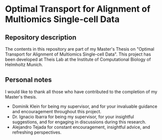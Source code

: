 # Optimal Transport for Alignment of Multiomics Single-cell Data

## Repository description
The contents in this repository are part of my Master's Thesis on "Optimal Transport for Alignment of Multiomics Single-cell Data".
This project has been developed at Theis Lab at the Institute of Computational Biology of Helmholtz Munich.

## Personal notes
I would like to thank all those who have contributed to the completion of my Master's thesis.
* Dominik Klein for being my supervisor, and for your invaluable guidance and encouragement throughout this project.
* Dr. Ignacio Ibarra for being my supervisor, for your insightful suggestions, and for engaging in discussions during this research. 
* Alejandro Tejada for constant encouragement, insightful advice, and refreshing perspectives.
